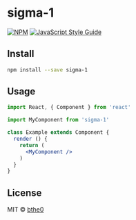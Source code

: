 # sigma-1

> 

[![NPM](https://img.shields.io/npm/v/sigma-1.svg)](https://www.npmjs.com/package/sigma-1) [![JavaScript Style Guide](https://img.shields.io/badge/code_style-standard-brightgreen.svg)](https://standardjs.com)

## Install

```bash
npm install --save sigma-1
```

## Usage

```jsx
import React, { Component } from 'react'

import MyComponent from 'sigma-1'

class Example extends Component {
  render () {
    return (
      <MyComponent />
    )
  }
}
```

## License

MIT © [bthe0](https://github.com/bthe0)
